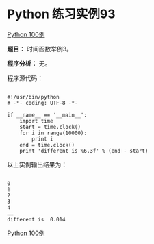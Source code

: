 Python 练习实例93
=============

 [Python 100例](python-100-examples.md)


 **题目：** 时间函数举例3。

 **程序分析：** 无。

 程序源代码：


```

#!/usr/bin/python
# -*- coding: UTF-8 -*-

if __name__ == '__main__':
    import time
    start = time.clock()
    for i in range(10000):
        print i
    end = time.clock()
    print 'different is %6.3f' % (end - start)

```

 以上实例输出结果为：


```

0
1
2
3
4
……
different is  0.014

```

 [Python 100例](python-100-examples.md)
